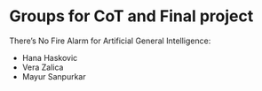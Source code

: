 # Groups for CoT and Final project

There’s No Fire Alarm for Artificial General Intelligence:
- Hana Haskovic
- Vera Zalica
- Mayur Sanpurkar
